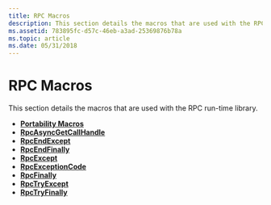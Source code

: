 ```yaml
---
title: RPC Macros
description: This section details the macros that are used with the RPC run-time library.
ms.assetid: 783895fc-d57c-46eb-a3ad-25369876b78a
ms.topic: article
ms.date: 05/31/2018
---
```


# RPC Macros

This section details the macros that are used with the RPC run-time library.

-   [**Portability Macros**](portability-macros.md)
-   [**RpcAsyncGetCallHandle**](/windows/desktop/api/Rpcasync/nf-rpcasync-rpcasyncgetcallhandle)
-   [**RpcEndExcept**](https://msdn.microsoft.com/library/Aa375629(v=VS.80).aspx)
-   [**RpcEndFinally**](https://msdn.microsoft.com/library/Aa375634(v=VS.80).aspx)
-   [**RpcExcept**](/windows/desktop/api/Rpc/nf-rpc-rpcexcept)
-   [**RpcExceptionCode**](https://msdn.microsoft.com/library/Aa375695(v=VS.80).aspx)
-   [**RpcFinally**](https://msdn.microsoft.com/library/Aa375699(v=VS.80).aspx)
-   [**RpcTryExcept**](rpctryexcept.md)
-   [**RpcTryFinally**](rpctryfinally.md)

 

 




